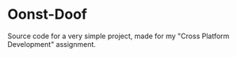 # Oonst-Doof
Source code for a very simple project, made for my "Cross Platform Development" assignment.
